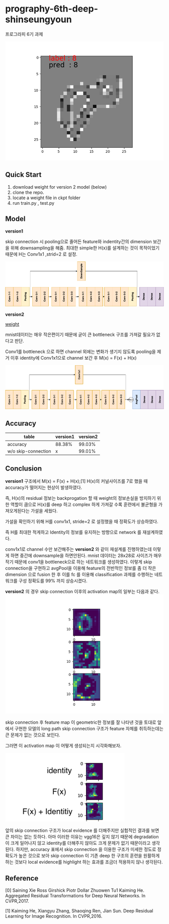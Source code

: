 # prography-6th-deep-shinseungyoun
프로그라피 6기 과제

![model result](https://github.com/SeungyounShin/prography-6th-deep-shinseungyoun/blob/master/img/result.png?raw=true)

## Quick Start
1. download weight for version 2 model (below)
2. clone the repo.
3. locate a weight file in ckpt folder
4. run train.py , test.py

## Model
**version1**

skip connection 시 pooling으로 줄어든 feature와 indentity간의 dimension 보간을 위해 downsampling을 해줌.
최대한 simple한 H(x)를 설계하는 것이 목적이었기 때문에 H는 Conv1x1 ,strid=2 로 설정.

![Alt text](https://github.com/SeungyounShin/prography-6th-deep-shinseungyoun/blob/master/img/vgg16_skipconn_ver1.png?raw=true)

**version2**

[weight](https://drive.google.com/file/d/1QcuQFdd0oSvAjSO4ZiS7FZ187vY7tVWT/view?usp=sharing)

mnist데이터는 매우 작은편이기 때문에 굳이 큰 bottleneck 구조를 가져갈 필요가 없다고 판단.

Conv1를 bottleneck 으로 하면 channel 외에는 변화가 생기지 않도록 pooling을 제거
이후 identity에 Conv1x1으로 channel 보간 후 
M(x) = F(x) + H(x) 

![Alt text](https://github.com/SeungyounShin/prography-6th-deep-shinseungyoun/blob/master/img/vgg16_skipconn_ver2.png?raw=true)
## Accuracy

| table  | version1 | version2 |
| ------------- | ------------- |------------- |
| accuracy  | 88.38%  | 99.03%  |
| w/o skip-connection  | x  | 99.01%  |


## Conclusion

**version1** 구조에서 M(x) = F(x) + H(x);[1] H(x)의 커널사이즈를 7로 했을 때 accuracy가 떨어지는 현상이 발생하였다.

즉, H(x)의 residual 정보는 backprogation 할 때 weight의 정보손실을 방지하기 위한 역할이 큼으로 H(x)를 deep 하고 complex 하게 가져갈 수록 훈련에서 불균형을 가져오게된다는 가설을 세웠다.

가설을 확인하기 위해 H를 conv1x1, stride=2 로 설정했을 때 정확도가 상승하였다.

즉 H를 최대한 적게하고 Identity의 정보를 유지하는 방향으로 network 를 재설계하였다. 

conv1x1로 channel 수만 보간해주는 **version2** 와 같이 재설계를 진행하였는데 이렇게 하면 중간에 downsample을 하면안된다. mnist 데이터는 28x28로 사이즈가 매우 작기 때문에 conv1을 bottleneck으로 하는 네트워크를 생성하였다. 이렇게 skip connection을 구현하고 avgPool을 이용해 feature의 전반적인 정보를 좀 더 작은 dimension 으로 fusion 한 후 이를 fc 를 이용해 classification 과제를 수행하는 네트워크를 구성 정확도를 99% 까지 상승시켰다.

**version2** 의 경우 skip connection 이후의 activation map의 일부는 다음과 같다.
![Alt text](https://github.com/SeungyounShin/prography-6th-deep-shinseungyoun/blob/master/img/Figure_1.png?raw=true)

skip connection 후 feature map 이 geometric한 정보를 잘 나타낸 것을 토대로 앞에서 구현한 모델의 long path skip connection 구조가 feature 자체를 취득하는데는 큰 문제가 없는 것으로 보인다.

그러면 이 activation map 이 어떻게 생성되는지 시각화해보자.

![Alt text](https://github.com/SeungyounShin/prography-6th-deep-shinseungyoun/blob/master/img/change.png?raw=true)


앞의 skip connection 구조가 local evidence 를 더해주지만 실험적인 결과를 보면 큰 차이는 없는 듯하다. 아마 이러한 이유는 vgg16은 깊지 않기 때문에 degradation 이 크게 일어나지 않고 identity를 더해주지 않아도 크게 문제가 없기 때문이라고 생각된다. 하지만, accuracy 표에서 skip connection 을 이용한 구조가 미세한 정도로 정확도가 높은 것으로 보아 skip connection 이 기존 deep 한 구조의 훈련을 원활하게 하는 것보다 local evidence를 highlight 하는 효과를 조금더 적용하지 않나 생각된다.


## Reference
[0] Saining Xie Ross Girshick Piotr Dollar Zhuowen Tu1 Kaiming He. Aggregated Residual Transformations for Deep Neural Networks. In CVPR,2017.

[1] Kaiming He, Xiangyu Zhang, Shaoqing Ren, Jian Sun. Deep Residual Learning for Image Recognition. In CVPR,2016.
